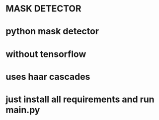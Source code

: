 # MASK DETECTOR
# python mask detector
# without tensorflow
# uses haar cascades
# just install all requirements and run main.py
